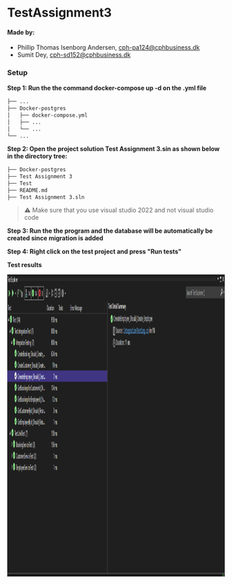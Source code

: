 # TestAssignment3
#### Made by: ####

* Phillip Thomas Isenborg Andersen, cph-pa124@cphbusiness.dk
* Sumit Dey, cph-sd152@cphbusiness.dk


### Setup

**Step 1: Run the the command docker-compose up -d on the .yml file**

    ├── ...
    ├── Docker-postgres
    │   ├── docker-compose.yml        
    │   ├── ...       
    │   └── ...                
    └── ...

**Step 2: Open the project solution Test Assignment 3.sin as shown below in the directory tree:**
```
├── Docker-postgres
├── Test Assignment 3
├── Test
├── README.md
├── Test Assignment 3.sln
```
> :warning: Make sure that you use visual studio 2022 and not visual studio code
> 
**Step 3: Run the the program and the database will be automatically be created since migration is added**

**Step 4: Right click on the test project and press "Run tests"**


**Test results**

<p align="center">
  <img src="TestsRun/TestsRun.PNG" height="700" width="1200" title="hover text">
</p>
